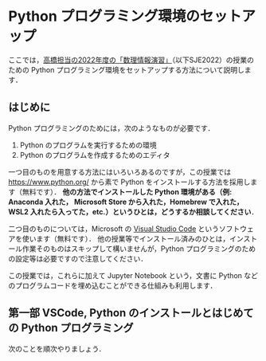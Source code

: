# Python プログラミング環境のセットアップ

ここでは，[高橋担当の2022年度の「数理情報演習」](https://www-tlab.math.ryukoku.ac.jp/wiki/?SJE/2022)（以下SJE2022）の授業のための Python プログラミング環境をセットアップする方法について説明します．

## はじめに

Python プログラミングのためには，次のようなものが必要です．

1. Python のプログラムを実行するための環境
1. Python のプログラムを作成するためのエディタ

一つ目のものを用意する方法にはいろいろあるのですが，この授業では https://www.python.org/ から素で Python をインストールする方法を採用します（無料です）． **他の方法でインストールした Python 環境がある（例: Anaconda 入れた， Microsoft Store から入れた，Homebrew で入れた，WSL2 入れたら入ってた，etc.）というひとは，どうするか相談してください**．

二つ目のものについては，Microsoft の [Visual Studio Code](https://code.visualstudio.com/) というソフトウェアを使います（無料です）． 他の授業等でインストール済みのひとは，インストール作業そのものはスキップして構いませんが，Python プログラミングのための設定等は必要ですので注意してください．

この授業では，これらに加えて Jupyter Notebook という，文書に Python などのプログラムコードを埋め込むことができる仕組みも利用します．

## 第一部 VSCode, Python のインストールとはじめての Python プログラミング

次のことを順次やりましょう．
